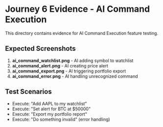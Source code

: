 # Journey 6 Evidence - AI Command Execution

This directory contains evidence for AI Command Execution feature testing.

## Expected Screenshots

1. **ai_command_watchlist.png** - AI adding symbol to watchlist
2. **ai_command_alert.png** - AI creating price alert
3. **ai_command_export.png** - AI triggering portfolio export
4. **ai_command_error.png** - AI handling unrecognized command

## Test Scenarios

- Execute: "Add AAPL to my watchlist"
- Execute: "Set alert for BTC at $50000"
- Execute: "Export my portfolio report"
- Execute: "Do something invalid" (error handling)
